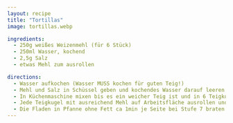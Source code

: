 ```yaml
---
layout: recipe
title: "Tortillas"
image: tortillas.webp

ingredients:
  - 250g weißes Weizenmehl (für 6 Stück)
  - 250ml Wasser, kochend
  - 2,5g Salz
  - etwas Mehl zum ausrollen

directions:
  - Wasser aufkochen (Wasser MUSS kochen für guten Teig!)
  - Mehl und Salz in Schüssel geben und kochendes Wasser darauf leeren
  - In Küchenmaschine mixen bis es ein weicher Teig ist und in 6 Teigkugel zerteilen (auf leicht bemehlten Teller legen)
  - Jede Teigkugel mit ausreichend Mehl auf Arbeitsfläche ausrollen und auf Teller sammeln bis alle fertig sind
  - Die Fladen in Pfanne ohne Fett ca 1min je Seite bei Stufe 7 braten (anfangs eher Stufe 8-9 bis die Pfanne heiß ist)
---
```


